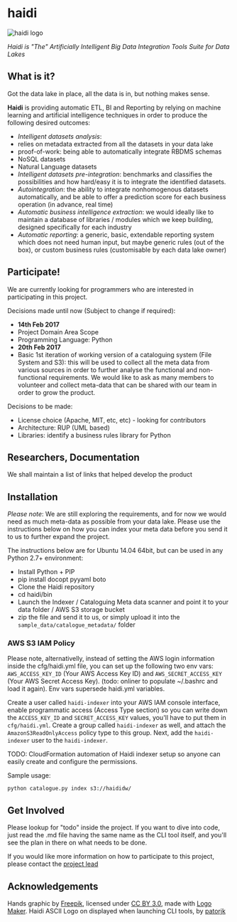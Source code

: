 # haidi

![haidi logo](https://github.com/vladimirghetau/haidi/blob/master/logo_small.png?raw=true)

_Haidi is "The" Artificially Intelligent Big Data Integration Tools Suite for Data Lakes_

## What is it?

Got the data lake in place, all the data is in, but nothing makes sense. 

**Haidi** is providing automatic ETL, BI and Reporting by relying on machine learning and artificial intelligence techniques in order to produce the following desired outcomes:

 * *Intelligent datasets analysis*: 
  * relies on metadata extracted from all the datasets in your data lake
  * proof-of-work: being able to automatically integrate RBDMS schemas
  * NoSQL datasets
  * Natural Language datasets
 * *Intelligent datasets pre-integration*: benchmarks and classifies the possibilities and how hard/easy it is to integrate the identified datasets.
 * *Autointegration*: the ability to integrate nonhomogenous datasets automatically, and be able to offer a prediction score for each business operation (in advance, real time)
 * *Automatic business intelligence extraction*: we would ideally like to maintain a database of libraries / modules which we keep building, designed specifically for each industry
 * *Automatic reporting*: a generic, basic, extendable reporting system which does not need human input, but maybe generic rules (out of the box), or custom business rules (customisable by each data lake owner)
 

## Participate!

We are currently looking for programmers who are interested in participating in this project. 

Decisions made until now (Subject to change if required): 
 * __14th Feb 2017__
  * Project Domain Area Scope
  * Programming Language: Python
 * __20th Feb 2017__
  * Basic 1st iteration of working version of a cataloguing system (File System and S3): this will be used to collect all the meta data from various sources in order to further analyse the functional and non-functional requirements. We would like to ask as many members to volunteer and collect meta-data that can be shared with our team in order to grow the product.
 
Decisions to be made: 
 * License choice (Apache, MIT, etc, etc) - looking for contributors
 * Architecture: RUP (UML based)
 * Libraries: identify a business rules library for Python

## Researchers, Documentation

We shall maintain a list of links that helped develop the product

## Installation

*Please note*: We are still exploring the requirements, and for now we would need as much meta-data as possible from your data lake. Please use the instructions below on how you can index your meta data before you send it to us to further expand the project.

The instructions below are for Ubuntu 14.04 64bit, but can be used in any Python 2.7+ environment: 

 * Install Python + PIP
 * pip install docopt pyyaml boto
 * Clone the Haidi repository
 * cd haidi/bin
 * Launch the Indexer / Cataloguing Meta data scanner and point it to your data folder / AWS S3 storage bucket
 * zip the file and send it to us, or simply upload it into the `sample_data/catalogue_metadata/` folder

### AWS S3 IAM Policy

Please note, alternativelly, instead of setting the AWS login information inside the cfg/haidi.yml file, you can set up the following two env vars: `AWS_ACCESS_KEY_ID` (Your AWS Access Key ID) and `AWS_SECRET_ACCESS_KEY` (Your AWS Secret Access Key). (todo: onliner to populate ~/.bashrc and load it again). Env vars supersede haidi.yml variables.

Create a user called `haidi-indexer` into your AWS IAM console interface, enable programmatic access (Access Type section) so you can write down the `ACCESS_KEY_ID` and `SECRET_ACCESS_KEY` values, you'll have to put them in `cfg/haidi.yml`.
Create a group called `haidi-indexer` as well, and attach the `AmazonS3ReadOnlyAccess` policy type to this group. Next, add the `haidi-indexer` user to the `haidi-indexer`.

TODO: CloudFormation automation of Haidi indexer setup so anyone can easily create and configure the permissions.

Sample usage: 

```python catalogue.py index s3://haididw/```

## Get Involved

Please lookup for "todo" inside the project. If you want to dive into code, just read the .md file having the same name as the CLI tool itself, and you'll see the plan in there on what needs to be done.

If you would like more information on how to participate to this project, please contact the [project lead](https://github.com/vladimirghetau/)

## Acknowledgements

Hands graphic by [Freepik](http://www.flaticon.com/authors/freepik), licensed under [CC BY 3.0](http://creativecommons.org/licenses/by/3.0/), made with [Logo Maker](http://logomakr.com).
Haidi ASCII Logo on displayed when launching CLI tools, by [patorjk](http://patorjk.com/software/taag/#p=display&h=0&v=0&f=Isometric1&t=Haidi)